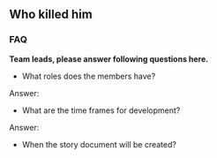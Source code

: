 
## Who killed him

### FAQ

**Team leads, please answer following questions here.**

- What roles does the members have?

Answer:

- What are the time frames for development?

Answer:

- When the story document will be created?
